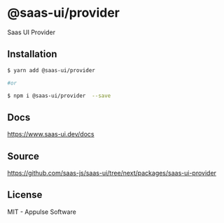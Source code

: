# @saas-ui/provider

Saas UI Provider

## Installation

```sh
$ yarn add @saas-ui/provider

#or

$ npm i @saas-ui/provider  --save
```

## Docs

https://www.saas-ui.dev/docs

## Source

https://github.com/saas-js/saas-ui/tree/next/packages/saas-ui-provider

## License

MIT - Appulse Software
